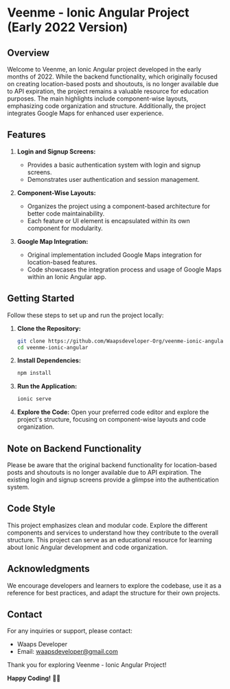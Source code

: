 # Veenme - Ionic Angular Project (Early 2022 Version)

## Overview

Welcome to Veenme, an Ionic Angular project developed in the early months of 2022. While the backend functionality, which originally focused on creating location-based posts and shoutouts, is no longer available due to API expiration, the project remains a valuable resource for education purposes. The main highlights include component-wise layouts, emphasizing code organization and structure. Additionally, the project integrates Google Maps for enhanced user experience.

## Features

1. **Login and Signup Screens:**
   - Provides a basic authentication system with login and signup screens.
   - Demonstrates user authentication and session management.

2. **Component-Wise Layouts:**
   - Organizes the project using a component-based architecture for better code maintainability.
   - Each feature or UI element is encapsulated within its own component for modularity.

3. **Google Map Integration:**
   - Original implementation included Google Maps integration for location-based features.
   - Code showcases the integration process and usage of Google Maps within an Ionic Angular app.

## Getting Started

Follow these steps to set up and run the project locally:

1. **Clone the Repository:**
   ```bash
   git clone https://github.com/Waapsdeveloper-Org/veenme-ionic-angular.git
   cd veenme-ionic-angular
   ```

2. **Install Dependencies:**
   ```bash
   npm install
   ```

3. **Run the Application:**
   ```bash
   ionic serve
   ```

4. **Explore the Code:**
   Open your preferred code editor and explore the project's structure, focusing on component-wise layouts and code organization.

## Note on Backend Functionality

Please be aware that the original backend functionality for location-based posts and shoutouts is no longer available due to API expiration. The existing login and signup screens provide a glimpse into the authentication system.

## Code Style

This project emphasizes clean and modular code. Explore the different components and services to understand how they contribute to the overall structure. This project can serve as an educational resource for learning about Ionic Angular development and code organization.

## Acknowledgments

We encourage developers and learners to explore the codebase, use it as a reference for best practices, and adapt the structure for their own projects.

## Contact

For any inquiries or support, please contact:

- Waaps Developer
- Email: waapsdeveloper@gmail.com

Thank you for exploring Veenme - Ionic Angular Project!

**Happy Coding!** 🚀✨
